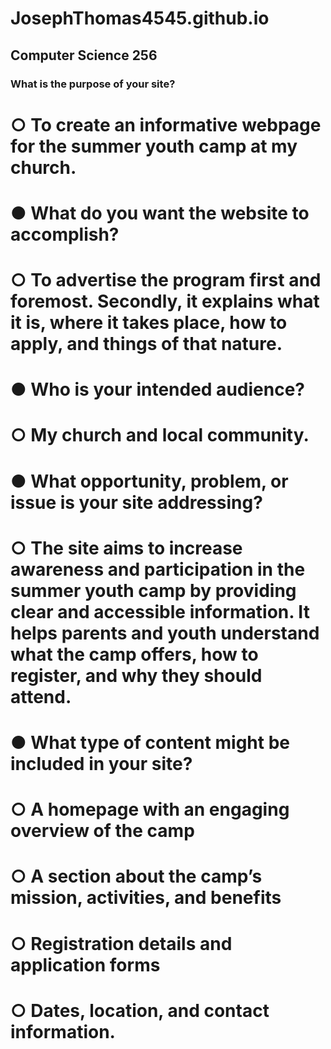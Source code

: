# JosephThomas4545.github.io
## Computer Science 256

### What is the purpose of your site?
# ○ To create an informative webpage for the summer youth camp at my church.
# ● What do you want the website to accomplish?
# ○ To advertise the program first and foremost. Secondly, it explains what it is, where it takes place, how to apply, and things of that nature. 
# ● Who is your intended audience?
# ○ My church and local community.
# ● What opportunity, problem, or issue is your site addressing?
# ○ The site aims to increase awareness and participation in the summer youth camp by providing clear and accessible information. It helps parents and youth understand what the camp offers, how to register, and why they should attend.
# ● What type of content might be included in your site?
# ○ A homepage with an engaging overview of the camp
# ○ A section about the camp’s mission, activities, and benefits
# ○ Registration details and application forms
# ○ Dates, location, and contact information.
